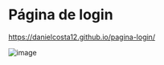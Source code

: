 # Página de login
https://danielcosta12.github.io/pagina-login/

![image](https://user-images.githubusercontent.com/72768515/179395889-0b9fa7fb-8d1a-4d7d-818d-6697f688b9fd.png)

